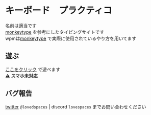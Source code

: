# キーボード　プラクティコ
名前は適当です  
[monkeytype](https://monkeytype.com/) を参考にしたタイピングサイトです  
wpmは[monkeytype](https://monkeytype.com/) で実際に使用されているやり方を用いてます

## 遊ぶ
[ここをクリック](https://l0v3.fyi/keyboard_practico) で遊べます  
**⚠️ スマホ未対応**

## バグ報告
[twitter](https://twitter.com/lovedspaces) `@lovedspaces` | discord `lovespaces` までお問い合わせください
